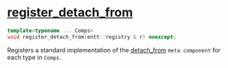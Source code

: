# [register_detach_from](register_detach_from.hpp)

```cpp
template<typename ... Comps>
void register_detach_from(entt::registry & r) noexcept;
```

Registers a standard implementation of the [detach_from](../../../meta/detach_from.md) `meta component` for each type in `Comps`.